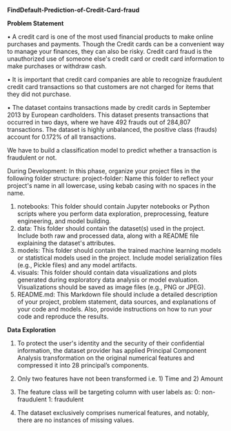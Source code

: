 **FindDefault-Prediction-of-Credit-Card-fraud**

**Problem Statement**

• A credit card is one of the most used financial products to make online purchases and payments. Though the Credit cards can be a convenient way to manage your finances, they can also be risky. Credit card fraud is the unauthorized use of someone else's credit card or credit card information to make purchases or withdraw cash.

• It is important that credit card companies are able to recognize fraudulent credit card transactions so that customers are not charged for items that they did not purchase.

• The dataset contains transactions made by credit cards in September 2013 by European cardholders. This dataset presents transactions that occurred in two days, where we have 492 frauds out of 284,807 transactions. The dataset is highly unbalanced, the positive class (frauds) account for 0.172% of all transactions.

We have to build a classification model to predict whether a transaction is fraudulent or not.

During Development: In this phase, organize your project files in the following folder structure: project-folder: Name this folder to reflect your project's name in all lowercase, using kebab casing with no spaces in the name.

1. notebooks: This folder should contain Jupyter notebooks or Python scripts where you perform data exploration, preprocessing, feature engineering, and model building.
2. data: This folder should contain the dataset(s) used in the project. Include both raw and processed data, along with a README file explaining the dataset's attributes.
3. models: This folder should contain the trained machine learning models or statistical models used in the project. Include model serialization files (e.g., Pickle files) and any model artifacts.
4. visuals: This folder should contain data visualizations and plots generated during exploratory data analysis or model evaluation. Visualizations should be saved as image files (e.g., PNG or JPEG).
5. README.md: This Markdown file should include a detailed description of your project, problem statement, data sources, and explanations of your code and models. Also, provide instructions on how to run your code and reproduce the results.


**Data Exploration**

1. To protect the user's identity and the security of their confidential information, the dataset provider has applied Principal Component Analysis transformation on the original numerical features and compressed it into 28 principal’s components.

2. Only two features have not been transformed i.e. 1) Time and 2) Amount

3. The feature class will be targeting column with user labels as: 0: non-fraudulent 1: fraudulent

4. The dataset exclusively comprises numerical features, and notably, there are no instances of missing values.


